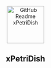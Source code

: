 <p align="center">
 <img width="100px" src="https://skins9cached.petridish.info/engine/serverskins/466159.png" align="center" alt="GitHub Readme xPetriDish" />
 <h2 align="center">xPetriDish</h2>
</p>
